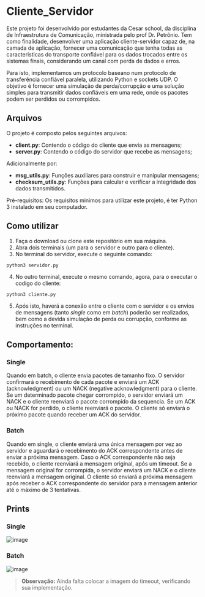 # Cliente_Servidor

Este projeto foi desenvolvido por estudantes da Cesar school, da disciplina de Infraestrutura de Comunicação, ministrada pelo prof Dr. Petrônio.
Tem como finalidade, desenvolver uma aplicação cliente-servidor capaz de, na camada de aplicação, fornecer uma comunicação que tenha todas as caracteristicas do transporte confiável para os dados trocados entre os sistemas finais, considerando um canal com perda de dados e erros.

Para isto, implementamos um protocolo baseano num protocolo de transferência confiável paralela, utilizando Python e sockets UDP. O objetivo é fornecer uma simulação de perda/corrupção e uma solução simples para transmitir dados confiáveis em uma rede, onde os pacotes podem ser perdidos ou corrompidos.

## Arquivos
O projeto é composto pelos seguintes arquivos:

- **client.py**: Contendo o código do cliente que envia as mensagens;
- **server.py**: Contendo o código do servidor que recebe as mensagens;

Adicionalmente por:
- **msg_utils.py**: Funções auxiliares para construir e manipular mensagens;
- **checksum_utils.py**: Funções para calcular e verificar a integridade dos dados transmitidos.

Pré-requisitos:
Os requisitos minimos para utilizar este projeto, é ter Python 3 instalado em seu computador.

## Como utilizar
1. Faça o download ou clone este repositório em sua máquina.
2. Abra dois terminais (um para o servidor e outro para o cliente).
3. No terminal do servidor, execute o seguinte comando:
```
python3 servidor.py
```
4. No outro terminal, execute o mesmo comando, agora, para o executar o codigo do cliente:
```
python3 cliente.py
```
5. Após isto, haverá a conexão entre o cliente com o servidor e os envios de mensagens (tanto _single_ como em _batch_) poderão ser realizados, bem como a devida simulação de perda ou corrupção, conforme as instruções no terminal.

## Comportamento:
### Single
Quando em batch, o cliente envia pacotes de tamanho fixo. O servidor confirmará o recebimento de cada pacote e enviará um ACK (acknowledgment) ou um NACK (negative acknowledgment) para o cliente. Se um determinado pacote chegar corrompido, o servidor enviará um NACK e o cliente reenviará o pacote corrompido da sequencia.
Se um ACK ou NACK for perdido, o cliente reenviará o pacote. O cliente só enviará o próximo pacote quando receber um ACK do servidor.
### Batch
Quando em single, o cliente enviará uma única mensagem por vez ao servidor e aguardará o recebimento do ACK correspondente antes de enviar a próxima mensagem. Caso o ACK correspondente não seja recebido, o cliente reenviará a mensagem original, após um timeout. Se a mensagem original for corrompida, o servidor enviará um NACK e o cliente reenviará a mensagem original. 
O cliente só enviará a próxima mensagem após receber o ACK correspondente do servidor para a mensagem anterior até o máximo de 3 tentativas.

## Prints
### Single
![image](https://user-images.githubusercontent.com/88664949/230997186-8c8692e8-f8b2-420f-b21a-c0f378eddbe4.png)
### Batch
![image](https://user-images.githubusercontent.com/88664949/230997840-cdcdfd4f-449a-45f4-bf48-d834daade53d.png)

> **Observação:** Ainda falta colocar a imagem do timeout, verificando sua implementação.

